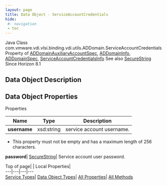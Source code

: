 ```yaml
---
layout: page
title: Data Object - ServiceAccountCredentials
hide:
 #- navigation
 - toc
---
```






Java Class
    com.vmware.vdi.vlsi.binding.vdi.utils.ADDomain.ServiceAccountCredentials
Property of
     [ADDomainAuxiliaryAccountSpec](vdi.utils.ADDomain.ADDomainAuxiliaryAccountSpec.md#field_detail), [ADDomainInfo](vdi.utils.ADDomain.ADDomainInfo.md#field_detail), [ADDomainSpec](vdi.utils.ADDomain.ADDomainSpec.md#field_detail), [ServiceAccountCredentialsInfo](vdi.utils.ADDomain.ServiceAccountCredentialsInfo.md#field_detail)
See also
     [SecureString](vdi.util.SecureString.md)
Since 
    Horizon 8.1

## Data Object Description 

## Data Object Properties

Properties

Name |  Type |  Description   
---|---|---  
**username**|  xsd:string|  service account username.   


  * This property must not be empty and has a maximum length of 256 characters. 

  
**password**| [SecureString](vdi.util.SecureString.md)|  Service account user password.   
  
  
  
Top of page| | Local Properties|   
---|---|---|---  
[Service Types](index-mo_types.md)| [Data Object Types](index-do_types.md)| [All Properties](index-properties.md)| [All Methods](index-methods.md)  
  
  

